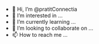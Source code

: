 - 👋 Hi, I’m @pratitConnectia
- 👀 I’m interested in ...
- 🌱 I’m currently learning ...
- 💞️ I’m looking to collaborate on ...
- 📫 How to reach me ...

<!---
pratitConnectia/pratitConnectia is a ✨ special ✨ repository because its `README.md` (this file) appears on your GitHub profile.
You can click the Preview link to take a look at your changes.
--->
